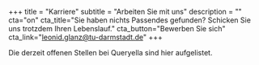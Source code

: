 +++
title = "Karriere"
subtitle = "Arbeiten Sie mit uns"
description = ""
cta="on"
cta_title="Sie haben nichts Passendes gefunden? Schicken Sie uns trotzdem Ihren Lebenslauf."
cta_button="Bewerben Sie sich"
cta_link="leonid.glanz@tu-darmstadt.de"
+++


Die derzeit offenen Stellen bei Queryella sind hier aufgelistet.